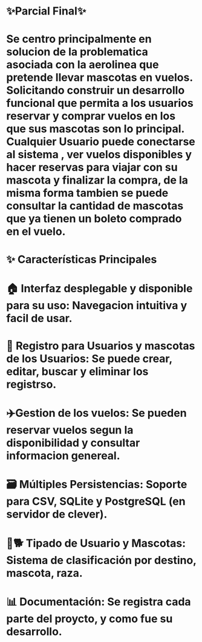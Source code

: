 # ✨Parcial Final✨ 

# Se centro principalmente en solucion de la problematica asociada con la aerolinea que pretende llevar mascotas en vuelos. Solicitando construir un desarrollo funcional que permita a los usuarios reservar y comprar vuelos en los que sus mascotas son lo principal. Cualquier Usuario puede conectarse al sistema , ver vuelos disponibles y hacer reservas para viajar con su mascota y finalizar la compra, de la misma forma tambien se puede consultar la cantidad de mascotas que ya tienen un boleto comprado en el vuelo.

# ✨ Características Principales

  # 🏠 Interfaz desplegable y disponible para su uso: Navegacion intuitiva y facil de usar.
  # 📱 Registro para Usuarios y mascotas de los Usuarios: Se puede crear, editar, buscar y eliminar los registrso. 
  # ✈️​ Gestion de los vuelos: Se pueden reservar vuelos segun la disponibilidad y consultar informacion genereal.
  # 🗃️ Múltiples Persistencias: Soporte para CSV, SQLite y PostgreSQL (en servidor de clever).
  # 👥​🐕 Tipado de Usuario y Mascotas: Sistema de clasificación por destino, mascota, raza.
  # 📊 Documentación: Se registra cada parte del proycto, y como fue su desarrollo.

  
